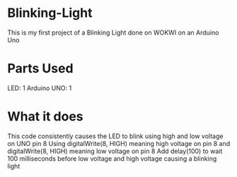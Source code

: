 # Blinking-Light
This is my first project of a Blinking Light done on WOKWI on an Arduino Uno

# Parts Used
LED: 1
Arduino UNO: 1

# What it does
This code consistently causes the LED to blink using high and low voltage on UNO pin 8
Using digitalWrite(8, HIGH) meaning high voltage on pin 8 and digitalWrite(8, HIGH) meaning low voltage on pin 8
Add delay(100) to wait 100 milliseconds before low voltage and high voltage causing a blinking light
